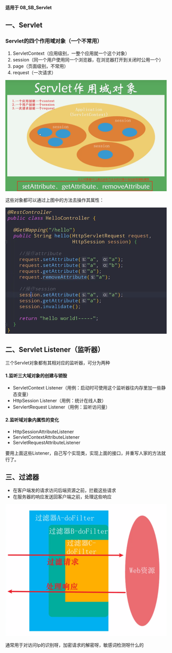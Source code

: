 **适用于 08_SB_Servlet**

## 一、Servlet

### Servlet的四个作用域对象（一个不常用）

1. ServletContext（应用级别，一整个应用就一个这个对象）
2. session（同一个用户使用同一个浏览器，在浏览器打开到关闭时公用一个）
3. page（页面级别，不常用）
4. request（一次请求）

![image-20200910100114624](assets/image-20200910100114624.png)

这些对象都可以通过上图中的方法去操作其属性：

![image-20200910100204302](assets/image-20200910100204302.png)

## 二、Servlet Listener（监听器）

三个Servlet对象都有其相对应的监听器，可分为两种

#### 1.监听三大域对象的创建与销毁

- ServletContext Listener（用例：启动时可使用这个监听器往内存里加一些静态变量）
- HttpSession Listener（用例：统计在线人数）
- ServlertRequest Listener（用例：监听访问量）

#### 2.监听域对象内属性的变化

- HttpSessionAttributeListener
- ServletContextAttributeListener
- ServletRequestAttributeListener

要用上面这些Listener，自己写个实现类，实现上面的接口，并重写人家的方法就行了。

## 三、过滤器

- 在客户端发的请求访问后端资源之前，拦截这些请求
- 在服务器的响应发送回客户端之前，处理这些响应

![image-20200910174333010](assets/image-20200910174333010.png)

通常用于对访问Ip的识别呀，加密请求的解密呀，敏感词检测呀什么的